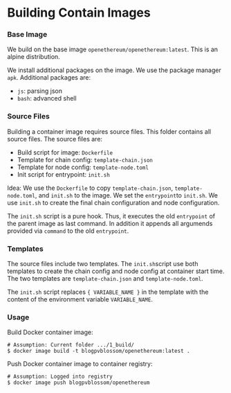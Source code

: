 # Building Contain Images

### Base Image
We build on the base image `openethereum/openethereum:latest`. This is an alpine distribution.

We install additional packages on the image. We use the package manager `apk`.
Additional packages are:
- `js`: parsing json
- `bash`: advanced shell

### Source Files
Building a container image requires source files. This folder contains all source files. The source files are:
- Build script for image: `Dockerfile`
- Template for chain config: `template-chain.json`
- Template for node config: `template-node.toml`
- Init script for entrypoint: `init.sh`

Idea: We use the `Dockerfile` to copy `template-chain.json`, `template-node.toml`, and `init.sh` to the image. We set the `entrypoint`to `init.sh`. We use `init.sh` to create the final chain configuration and node configuration.

The `init.sh` script is a pure hook. Thus, it executes the old `entrypoint` of the parent image as last command. In addition it appends all argumends provided via `command` to the old `entrypoint`.

### Templates
The source files include two templates. The `init.sh`script use both templates to create the chain config and node config at container start time. The two templates are `template-chain.json` and `template-node.toml`.

The `init.sh` script replaces `{ VARIABLE_NAME }` in the template with the content of the environment variable `VARIABLE_NAME`.

### Usage

Build Docker container image:
```
# Assumption: Current folder .../1_build/
$ docker image build -t blogpvblossom/openethereum:latest .
```

Push Docker container image to container registry:
```
# Assumption: Logged into registry
$ docker image push blogpvblossom/openethereum 
```
